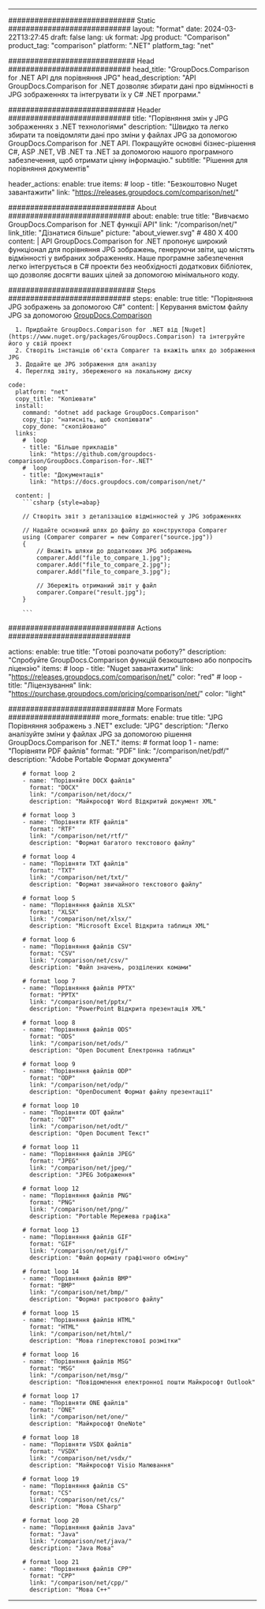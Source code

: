 
---
############################# Static ############################
layout: "format"
date:  2024-03-22T13:27:45
draft: false
lang: uk
format: Jpg
product: "Comparison"
product_tag: "comparison"
platform: ".NET"
platform_tag: "net"

############################# Head ############################
head_title: "GroupDocs.Comparison for .NET API для порівняння JPG"
head_description: "API GroupDocs.Comparison for .NET дозволяє збирати дані про відмінності в JPG зображеннях та інтегрувати їх у C# .NET програми."

############################# Header ############################
title: "Порівняння змін у JPG зображеннях з .NET технологіями" 
description: "Швидко та легко збирати та повідомляти дані про зміни у файлах JPG за допомогою GroupDocs.Comparison for .NET API. Покращуйте основні бізнес-рішення C#, ASP .NET, VB .NET та .NET за допомогою нашого програмного забезпечення, щоб отримати цінну інформацію."
subtitle: "Рішення для порівняння документів" 

header_actions:
  enable: true
  items:
    #  loop
    - title: "Безкоштовно Nuget завантажити"
      link: "https://releases.groupdocs.com/comparison/net/"
      
############################# About ############################
about:
    enable: true
    title: "Вивчаємо GroupDocs.Comparison for .NET функції API"
    link: "/comparison/net/"
    link_title: "Дізнатися більше"
    picture: "about_viewer.svg" # 480 X 400
    content: |
       API GroupDocs.Comparison for .NET пропонує широкий функціонал для порівняння JPG зображень, генеруючи звіти, що містять відмінності у вибраних зображеннях. Наше програмне забезпечення легко інтегрується в C# проекти без необхідності додаткових бібліотек, що дозволяє досягти ваших цілей за допомогою мінімального коду.

############################# Steps ############################
steps:
    enable: true
    title: "Порівняння JPG зображень за допомогою C#"
    content: |
      Керування вмістом файлу JPG за допомогою [GroupDocs.Comparison](https://products.groupdocs.com/comparison/net/)
      
      1. Придбайте GroupDocs.Comparison for .NET від [Nuget](https://www.nuget.org/packages/GroupDocs.Comparison) та інтегруйте його у свій проект
      2. Створіть інстанцію об'єкта Comparer та вкажіть шлях до зображення JPG
      3. Додайте ще JPG зображення для аналізу
      4. Перегляд звіту, збереженого на локальному диску
   
    code:
      platform: "net"
      copy_title: "Копіювати"
      install:
        command: "dotnet add package GroupDocs.Comparison"
        copy_tip: "натисніть, щоб скопіювати"
        copy_done: "скопійовано"
      links:
        #  loop
        - title: "Більше прикладів"
          link: "https://github.com/groupdocs-comparison/GroupDocs.Comparison-for-.NET"
        #  loop
        - title: "Документація"
          link: "https://docs.groupdocs.com/comparison/net/"
          
      content: |
        ```csharp {style=abap}

        // Створіть звіт з деталізацією відмінностей у JPG зображеннях

        // Надайте основний шлях до файлу до конструктора Comparer
        using (Comparer comparer = new Comparer("source.jpg"))
        {
            // Вкажіть шляхи до додаткових JPG зображень
        	comparer.Add("file_to_compare_1.jpg");
            comparer.Add("file_to_compare_2.jpg");
            comparer.Add("file_to_compare_3.jpg");

            // Збережіть отриманий звіт у файл
            comparer.Compare("result.jpg"); 
        }
        
        ```            

############################# Actions ############################

actions:
  enable: true
  title: "Готові розпочати роботу?"
  description: "Спробуйте GroupDocs.Comparison функцій безкоштовно або попросіть ліцензію"
  items:
    #  loop
    - title: "Nuget завантажити"
      link: "https://releases.groupdocs.com/comparison/net/"
      color: "red"
        #  loop
    - title: "Ліцензування"
      link: "https://purchase.groupdocs.com/pricing/comparison/net/"
      color: "light"


############################# More Formats #####################
more_formats:
    enable: true
    title: "JPG Порівняння зображень з .NET"
    exclude: "JPG"
    description: "Легко аналізуйте зміни у файлах JPG за допомогою рішення GroupDocs.Comparison for .NET."
    items: 
        # format loop 1
        - name: "Порівняти PDF файлів"
          format: "PDF"
          link: "/comparison/net/pdf/"
          description: "Adobe Portable Формат документа"

        # format loop 2
        - name: "Порівняйте DOCX файлів"
          format: "DOCX"
          link: "/comparison/net/docx/"
          description: "Майкрософт Word Відкритий документ XML"

        # format loop 3
        - name: "Порівняти RTF файлів"
          format: "RTF"
          link: "/comparison/net/rtf/"
          description: "Формат багатого текстового файлу"

        # format loop 4
        - name: "Порівняти TXT файлів"
          format: "TXT"
          link: "/comparison/net/txt/"
          description: "Формат звичайного текстового файлу"

        # format loop 5
        - name: "Порівняння файлів XLSX"
          format: "XLSX"
          link: "/comparison/net/xlsx/"
          description: "Microsoft Excel Відкрита таблиця XML"

        # format loop 6
        - name: "Порівняння файлів CSV"
          format: "CSV"
          link: "/comparison/net/csv/"
          description: "Файл значень, розділених комами"

        # format loop 7
        - name: "Порівняння файлів PPTX"
          format: "PPTX"
          link: "/comparison/net/pptx/"
          description: "PowerPoint Відкрита презентація XML"

        # format loop 8
        - name: "Порівняння файлів ODS"
          format: "ODS"
          link: "/comparison/net/ods/"
          description: "Open Document Електронна таблиця"

        # format loop 9
        - name: "Порівняння файлів ODP"
          format: "ODP"
          link: "/comparison/net/odp/"
          description: "OpenDocument Формат файлу презентації"

        # format loop 10
        - name: "Порівняти ODT файли"
          format: "ODT"
          link: "/comparison/net/odt/"
          description: "Open Document Текст"

        # format loop 11
        - name: "Порівняння файлів JPEG"
          format: "JPEG"
          link: "/comparison/net/jpeg/"
          description: "JPEG Зображення"

        # format loop 12
        - name: "Порівняння файлів PNG"
          format: "PNG"
          link: "/comparison/net/png/"
          description: "Portable Мережева графіка"

        # format loop 13
        - name: "Порівняння файлів GIF"
          format: "GIF"
          link: "/comparison/net/gif/"
          description: "Файл формату графічного обміну"

        # format loop 14
        - name: "Порівняння файлів BMP"
          format: "BMP"
          link: "/comparison/net/bmp/"
          description: "Формат растрового файлу"

        # format loop 15
        - name: "Порівняння файлів HTML"
          format: "HTML"
          link: "/comparison/net/html/"
          description: "Мова гіпертекстової розмітки"

        # format loop 16
        - name: "Порівняння файлів MSG"
          format: "MSG"
          link: "/comparison/net/msg/"
          description: "Повідомлення електронної пошти Майкрософт Outlook"

        # format loop 17
        - name: "Порівняти ONE файлів"
          format: "ONE"
          link: "/comparison/net/one/"
          description: "Майкрософт OneNote"

        # format loop 18
        - name: "Порівняти VSDX файлів"
          format: "VSDX"
          link: "/comparison/net/vsdx/"
          description: "Майкрософт Visio Малювання"

        # format loop 19
        - name: "Порівняння файлів CS"
          format: "CS"
          link: "/comparison/net/cs/"
          description: "Мова CSharp"

        # format loop 20
        - name: "Порівняння файлів Java"
          format: "Java"
          link: "/comparison/net/java/"
          description: "Java Мова"
          
        # format loop 21
        - name: "Порівняння файлів CPP"
          format: "CPP"
          link: "/comparison/net/cpp/"
          description: "Мова C++"
---